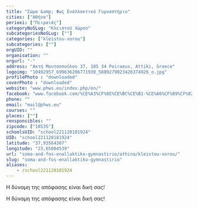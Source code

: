 ```yaml
---
title: "Σώμα &amp; Φως Εναλλακτικό Γυμναστήριο"
cities: ["Αθήνα"]
perioxi: ["Πειραιάς"]
categoryNoSLug: "Κλειστού Χώρου"
subcategoriesNoSLug: [""]
categories: ["kleistou-xorou"]
subcategories: [""]
orgUID: ""
organisation: ""
orgurl: "-"
address: "Ακτή Μουτσοπούλου 37, 185 34 Peiraeus, Attiki, Greece"
logoimg: "10492957_699636206771930_5889279023426374926_o.jpg"
profilePhoto : "downloaded"
coverPhoto : "downloaded"
website: "www.phws.eu/index.php/en/"
facebook: "www.facebook.com/%CE%A3%CF%8E%CE%BC%CE%B1-%CE%A6%CF%89%CF%82/151159394952950?ref=hl"
phone: ""
email: "mail@phws.eu"
courses: ""
places: [""]
rensponsibles: ""
zipcode: ["18535"]
schoolsUID: "school221120181924"
UID: "school221120181924"
latitude: "37,93564307"
longitude: "23,65004539"
url: "soma-and-fos-enallaktiko-gymnastirio/athina/kleistou-xorou/"
slug: "soma-and-fos-enallaktiko-gymnastirio"
aliases:
    - /school221120181924
---
```



Η δύναμη της απόφασης είναι δική σας!

Η δύναμη της απόφασης είναι δική σας!